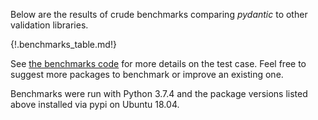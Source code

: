 Below are the results of crude benchmarks comparing *pydantic* to other validation libraries.

{!.benchmarks_table.md!}

See [the benchmarks code](https://github.com/samuelcolvin/pydantic/tree/master/benchmarks)
for more details on the test case. Feel free to suggest more packages to benchmark or improve an existing one.

Benchmarks were run with Python 3.7.4 and the package versions listed above installed via pypi on Ubuntu 18.04.

